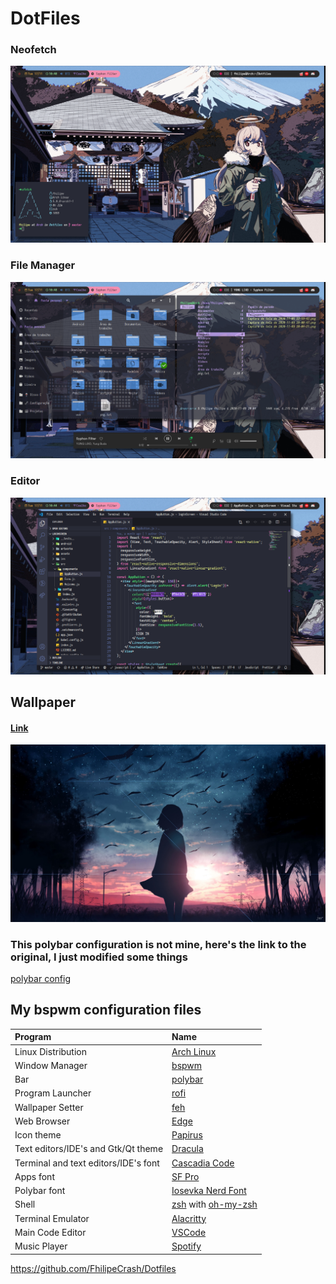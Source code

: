 # DotFiles

### Neofetch
![neofetch](/artworks/neofetch.png)

### File Manager
![neofetch](/artworks/nautilus.png)

### Editor
![neofetch](/artworks/vscode.png)

## Wallpaper

#### [Link](https://www.wallpaperflare.com/search?wallpaper=%E7%84%A6%E8%8C%B6)

![wallpaper](/artworks/wallpapers/wallpaper.jpg)

### This polybar configuration is not mine, here's the link to the original, I just modified some things

[polybar config](https://github.com/adi1090x/polybar-themes/tree/master/polybar-13)

## My bspwm configuration files
| Program | Name |
| :--- | :--- |
| Linux Distribution | [Arch Linux](https://www.archlinux.org/) |
| Window Manager | [bspwm](https://github.com/baskerville/bspwm) |
| Bar | [polybar](https://github.com/jaagr/polybar) |
| Program Launcher | [rofi](https://github.com/DaveDavenport/rofi) |
| Wallpaper Setter | [feh](https://github.com/derf/feh) |
| Web Browser | [Edge](https://www.microsoft.com/pt-br/edge) |
| Icon theme | [Papirus](https://github.com/PapirusDevelopmentTeam/papirus-icon-theme) |
| Text editors/IDE's and Gtk/Qt theme | [Dracula](https://draculatheme.com/) |
| Terminal and text editors/IDE's font | [Cascadia Code](https://github.com/microsoft/cascadia-code/releases) |
| Apps font | [SF Pro](https://developer.apple.com/fonts/) |
| Polybar font | [Iosevka Nerd Font](https://github.com/ryanoasis/nerd-fonts/tree/master/patched-fonts/Iosevka) |
| Shell | [zsh](https://www.zsh.org/) with [oh-my-zsh](https://github.com/robbyrussell/oh-my-zsh) |
| Terminal Emulator | [Alacritty](https://github.com/alacritty/alacritty) |
| Main Code Editor | [VSCode](https://code.visualstudio.com/) |
| Music Player | [Spotify](https://www.spotify.com) |

https://github.com/FhilipeCrash/Dotfiles

